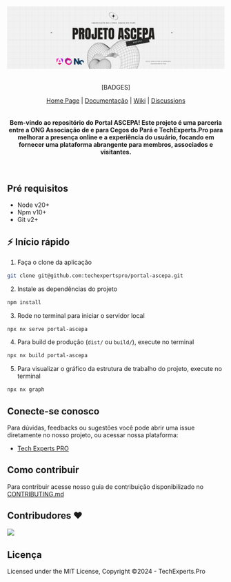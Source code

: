 <div align="center">
<a href="#">
    <img alt="ascepa logo" src="public/header-repo.png">
</a>

<br/>
<br/>

[BADGES]

<div align="center">
    <a href="#">Home Page</a> |
    <a href="#">Documentação</a> |
    <a href="https://github.com/techexpertspro/portal-ascepa/wiki">Wiki</a> |
    <a href="https://github.com/techexpertspro/portal-ascepa/discussions">Discussions</a>
</div>
</div>

<br/>
<br/>

<div align="center"><strong>Bem-vindo ao repositório do Portal ASCEPA! Este projeto é uma parceria entre a ONG Associação de e para Cegos do Pará e TechExperts.Pro para melhorar a presença online e a experiência do usuário, focando em fornecer uma plataforma abrangente para membros, associados e visitantes.</strong></div>
<br />
<br />

## Pré requisitos
- Node v20+
- Npm v10+
- Git v2+

## ⚡ Início rápido

1. Faça o clone da aplicação 

```sh
git clone git@github.com:techexpertspro/portal-ascepa.git
```

2. Instale as dependências do projeto

```sh
npm install
```

3. Rode no terminal para iniciar o servidor local

```sh
npx nx serve portal-ascepa
```
   
4. Para build de produção (`dist/` ou `build/`), execute no terminal

```sh
npx nx build portal-ascepa
```

5. Para visualizar o gráfico da estrutura de trabalho do projeto, execute no terminal

```sh
npx nx graph
```

## Conecte-se conosco
Para dúvidas, feedbacks ou sugestões você pode abrir uma issue diretamente no nosso projeto, ou acessar nossa plataforma:

- [Tech Experts PRO](https://techesxperts.pro)

## Como contribuir

Para contribuir acesse nosso guia de contribuição disponibilizado no [CONTRIBUTING.md](CONTRIBUTING.md)

## Contribudores ❤️


<a href="https://github.com/techexpertspro/portal-ascepa/graphs/contributors">
  <img src="https://contrib.rocks/image?repo=techexpertspro/portal-ascepa" />
</a>

## Licença
Licensed under the MIT License, Copyright ©2024 - TechExperts.Pro

